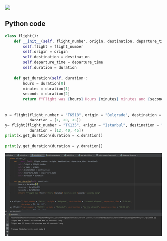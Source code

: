 ![](https://github.com/AleksandarDzudzevic/Unit_3/blob/main/quiz50test.png)
## Python code
```.py
class flight():
    def __init__(self, flight_number, origin, destination, departure_time, duration):
        self.flight = flight_number
        self.origin = origin
        self.destination = destination
        self.departure_time = departure_time
        self.duration = duration

    def get_duration(self, duration):
        hours = duration[0]
        minutes = duration[1]
        seconds = duration[2]
        return f"Flight was {hours} Hours {minutes} minutes and {seconds} seconds long"


x = flight(flight_number = "TK518", origin = "Belgrade", destination = "Istanbul airport", departure_time = "7:30 AM",
           duration = [1, 30, 35])
y= flight(flight_number = "TK135", origin = "Istanbul", destination = "Narita airport", departure_time = "11:10 AM",
           duration = [12, 40, 45])
print(x.get_duration(duration = x.duration))

print(y.get_duration(duration = y.duration))

```
![](https://github.com/AleksandarDzudzevic/Unit_3/blob/main/quiz050test.png)
